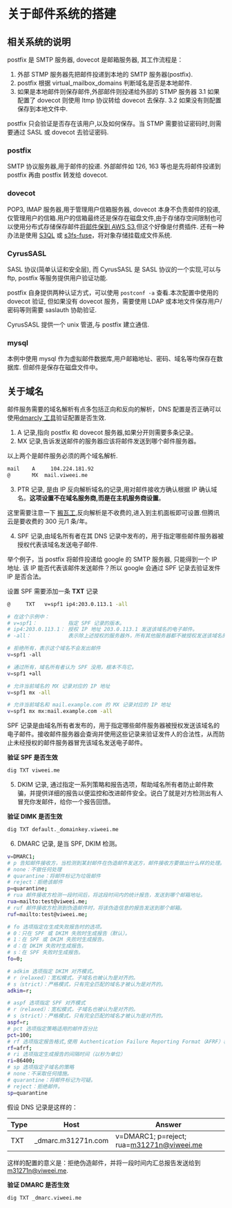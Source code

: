 # 关于邮件系统的搭建

## 相关系统的说明

postfix 是 SMTP 服务器, dovecot 是邮箱服务器, 其工作流程是：

1. 外部 STMP 服务器先把邮件投递到本地的 SMTP 服务器(postfix).
2. postfix 根据 virtual_mailbox_domains 判断域名是否是本地邮件.
3. 如果是本地邮件则保存邮件,外部邮件则投递给外部的 STMP 服务器
   3.1 如果配置了 dovecot 则使用 ltmp 协议转给 dovecot 去保存.
   3.2 如果没有则配置保存到本地文件中.

postfix 只会验证是否存在该用户,以及如何保存。当 STMP 需要验证密码时,则需要通过 SASL 或 dovecot 去验证密码.

### postfix

SMTP 协议服务器,用于邮件的投递. 外部邮件如 126, 163 等也是先将邮件投递到 postfix 再由 postfix 转发给 dovecot.

### dovecot

POP3, IMAP 服务器,用于管理用户信箱服务器, dovecot 本身不负责邮件的投递,仅管理用户的信箱.用户的信箱最终还是保存在磁盘文件,由于存储存空间限制也可以使用分布式存储保存邮件[将邮件保到 AWS S3](https://doc.dovecot.org/2.3/configuration_manual/mail_location/obox/s3/),但这个好像是付费插件. 还有一种办法是使用 [S3QL](https://github.com/s3ql/s3ql) 或 [s3fs-fuse](https://github.com/s3fs-fuse/s3fs-fuse)，将对象存储挂载成文件系统.

### CyrusSASL

SASL 协议(简单认证和安全层), 而 CyrusSASL 是 SASL 协议的一个实现,可以与 ftp, postfix 等服务提供用户验证功能.

postfix 自身提供两种认证方式，可以使用 `postconf -a` 查看.本次配置中使用的 dovecot 验证, 但如果没有 dovecot 服务，需要使用 LDAP 或本地文件保存用户/密码等则需要 saslauth 协助验证.

CyrusSASL 提供一个 unix 管道,与 postfix 建立通信.

### mysql

本例中使用 mysql 作为虚拟邮件数据库,用户邮箱地址、密码、域名等均保存在数据库. 但邮件是保存在磁盘文件中。

## 关于域名

邮件服务需要的域名解析有点多包括正向和反向的解析，DNS 配置是否正确可以使用[dmarcly 工具](https://dmarcly.com/tools/)验证配置是否生效.

1. A 记录,指向 postfix 和 dovecot 服务器,如果分开则需要多条记录。
2. MX 记录,告诉发送邮件的服务器应该将邮件发送到哪个邮件服务器。

以上两个是邮件服务必须的两个域名解析.

```sh
mail	A	  104.224.181.92
@	    MX	mail.viweei.me
```

3. PTR 记录, 是由 IP 反向解析域名的记录,用对邮件接收方确认根据 IP 确认域名。**这项设置不在域名服务商,而是在主机服务商设置**。

这里需要注意一下 [搬瓦工](https://bandwagonhost.com/),反向解析是不收费的,进入到主机面板即可设置.但腾讯云是要收费的 300 元/1 条/年。

4. SPF 记录,由域名所有者在其 DNS 记录中发布的，用于指定哪些邮件服务器被授权代表该域名发送电子邮件.

举个例子，当 postfix 将邮件投递给 google 的 SMTP 服务器, 只能得到一个 IP 地址. 该 IP 能否代表该邮件发送邮件？所以 google 会通过 SPF 记录去验证发件 IP 是否合法。

设置 SPF 需要添加一条 **TXT** 记录

```sh
@     TXT	v=spf1 ip4:203.0.113.1 -all

# 在这个示例中：
# v=spf1：          指定 SPF 记录的版本。
# ip4:203.0.113.1： 授权 IP 地址 203.0.113.1 发送该域名的电子邮件。
# -all：            表示除上述授权的服务器外，所有其他服务器都不被授权发送该域名的电子邮件。

# 拒绝所有，表示这个域名不会发出邮件
v=spf1 -all

# 通过所有，域名所有者认为 SPF 没用，根本不鸟它。
v=spf1 +all

# 允许当前域名的 MX 记录对应的 IP 地址
v=spf1 mx -all

# 允许当前域名和 mail.example.com 的 MX 记录对应的 IP 地址
v=spf1 mx mx:mail.example.com -all
```

SPF 记录是由域名所有者发布的，用于指定哪些邮件服务器被授权发送该域名的电子邮件。接收邮件服务器会查询并使用这些记录来验证发件人的合法性，从而防止未经授权的邮件服务器冒充该域名发送电子邮件。

**验证 SPF 是否生效**

```sh
dig TXT viweei.me
```

5. DKIM 记录, 通过指定一系列策略和报告选项，帮助域名所有者防止邮件欺骗，并提供详细的报告以便监控和改进邮件安全。说白了就是对方检测出有人冒充你发邮件，给你一个报告回馈。

**验证 DIMK 是否生效**

```sh
dig TXT default._domainkey.viweei.me
```

6. DMARC 记录, 是当 SPF, DKIM 检测。

```sh
v=DMARC1;
# p 告知邮件接收方，当检测到某封邮件在伪造邮件发送方，邮件接收方要做出什么样的处理。处理的方式有：
# none：不做任何处理
# quarantine：将邮件标记为垃圾邮件
# reject：拒绝该邮件
p=quarantine;
# rua 邮件接收方检测一段时间后，将这段时间内的统计报告，发送到哪个邮箱地址。
rua=mailto:test@viweei.me;
# ruf 邮件接收方检测到伪造邮件时，将该伪造信息的报告发送到那个邮箱。
ruf=mailto:test@viweei.me;

# fo 选项指定在生成失败报告时的选项。
# 0：只在 SPF 或 DKIM 失败时生成报告（默认）。
# 1：在 SPF 或 DKIM 失败时生成报告。
# d：在 DKIM 失败时生成报告。
# s：在 SPF 失败时生成报告。
fo=0;

# adkim 选项指定 DKIM 对齐模式。
# r（relaxed）：宽松模式，子域名也被认为是对齐的。
# s（strict）：严格模式，只有完全匹配的域名才被认为是对齐的。
adkim=r;

# aspf 选项指定 SPF 对齐模式
# r（relaxed）：宽松模式，子域名也被认为是对齐的。
# s（strict）：严格模式，只有完全匹配的域名才被认为是对齐的。
aspf=r;
# pct 选项指定策略适用的邮件百分比
pct=100;
# rf 选项指定报告格式,使用 Authentication Failure Reporting Format（AFRF）格式生成报告
rf=afrf;
# ri 选项指定生成报告的间隔时间（以秒为单位）
ri=86400;
# sp 选项指定子域名的策略
# none：不采取任何措施。
# quarantine：将邮件标记为可疑。
# reject：拒绝邮件。
sp=quarantine
```

假设 DNS 记录是这样的：

| Type | Host                | Answer                                    |
| ---- | ------------------- | ----------------------------------------- |
| TXT  | \_dmarc.m31271n.com | v=DMARC1; p=reject; rua=m31271n@viweei.me |

这样的配置的意义是：拒绝伪造邮件，并将一段时间内汇总报告发送给到 m31271n@viweei.me.

**验证 DMARC 是否生效**

```sh
dig TXT _dmarc.viweei.me
```
